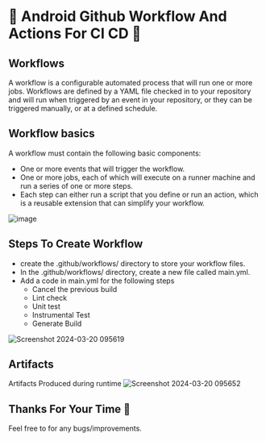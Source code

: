 # 🤖 Android Github Workflow And Actions For CI CD 🤖

## Workflows
  A workflow is a configurable automated process that will run one or more jobs. Workflows are defined by a YAML file checked in to your repository and will run when triggered by an event in your repository, or they can be triggered manually, or at a defined schedule.

## Workflow basics
A workflow must contain the following basic components:
  - One or more events that will trigger the workflow.
  - One or more jobs, each of which will execute on a runner machine and run a series of one or more steps.
  - Each step can either run a script that you define or run an action, which is a reusable extension that can simplify your workflow.

![image](https://github.com/SandeepSatpute9271/AndroidCICD/assets/13411996/f8d8fce7-1047-426e-8c8b-03f2129cbea9)

## Steps To Create Workflow
  - create the .github/workflows/ directory to store your workflow files.
  - In the .github/workflows/ directory, create a new file called main.yml.
  - Add a code in main.yml for the following steps
    - Cancel the previous build
    - Lint check
    - Unit test
    - Instrumental Test
    - Generate Build
   
![Screenshot 2024-03-20 095619](https://github.com/SandeepSatpute9271/AndroidCICD/assets/13411996/b88c26b1-5077-49b6-9dd0-4c64ef7bd8ed)

## Artifacts
Artifacts Produced during runtime
![Screenshot 2024-03-20 095652](https://github.com/SandeepSatpute9271/AndroidCICD/assets/13411996/b0138166-da6d-4134-8c3e-6334b1cc8684)




## Thanks For Your Time  🤝

Feel free to for any bugs/improvements.
